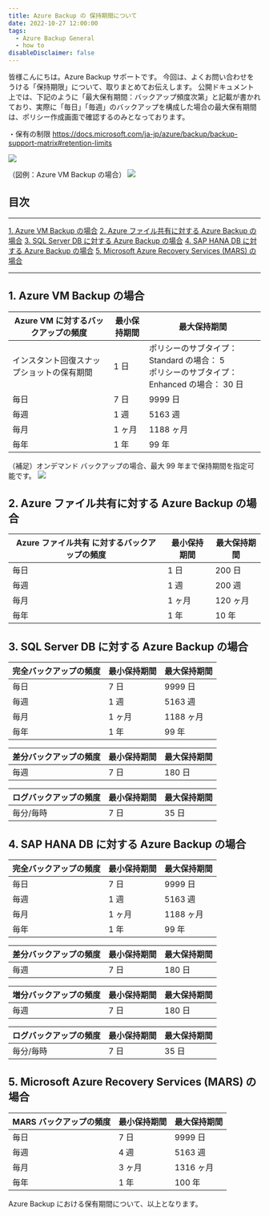```yaml
---
title: Azure Backup の 保持期間について
date: 2022-10-27 12:00:00
tags:
  - Azure Backup General
  - how to
disableDisclaimer: false
---
```


<!-- more -->
皆様こんにちは。Azure Backup サポートです。
今回は、よくお問い合わせをうける「保持期限」について、取りまとめてお伝えします。
公開ドキュメント上では、下記のように「最大保有期間：バックアップ頻度次第」と記載が書かれており、実際に「毎日」「毎週」のバックアップを構成した場合の最大保有期間は、ポリシー作成画面で確認するのみとなっております。

・保有の制限
https://docs.microsoft.com/ja-jp/azure/backup/backup-support-matrix#retention-limits

![](https://user-images.githubusercontent.com/96324317/197381027-dcf0c231-950e-4b50-a14f-4f2d991c9616.png)

（図例：Azure VM Backup の場合）
![](https://user-images.githubusercontent.com/96324317/197453814-73c643d9-ad3f-458c-b729-4fb7a409aab6.png)

## 目次
-----------------------------------------------------------
[1. Azure VM Backup の場合](#1)
[2. Azure ファイル共有に対する Azure Backup の場合](#2)
[3. SQL Server DB に対する Azure Backup の場合](#3)
[4. SAP HANA DB に対する Azure Backup の場合](#4)
[5. Microsoft Azure Recovery Services (MARS) の場合](#5)

-----------------------------------------------------------
## <a id="1"></a> 1. Azure VM Backup の場合
|  Azure VM に対するバックアップの頻度  |  最小保持期間  |  最大保持期間  |
| ---- | ---- | ---- |
|  インスタント回復スナップショットの保有期間  |  1 日  |  ポリシーのサブタイプ：Standard の場合： 5<br>ポリシーのサブタイプ：Enhanced の場合： 30 日  |
|  毎日  |  7 日  |  9999 日  |
|  毎週  |  1 週  |  5163 週  |
|  毎月  |  1 ヶ月  |  1188 ヶ月  |
|  毎年  |  1 年  |  99 年  |

（補足）オンデマンド バックアップの場合、最大 99 年まで保持期間を指定可能です。
![](https://user-images.githubusercontent.com/96324317/197448093-5b532557-b4e6-44de-b837-01993756862a.png)

## <a id="2"></a> 2. Azure ファイル共有に対する Azure Backup の場合
|  Azure ファイル共有 に対するバックアップの頻度  |  最小保持期間  |  最大保持期間  |
| ---- | ---- | ---- |
|  毎日  |  1 日  |  200 日  |
|  毎週  |  1 週  |  200 週  |
|  毎月  |  1 ヶ月  |  120 ヶ月  |
|  毎年  |  1 年  |  10 年  |

## <a id="3"></a> 3. SQL Server DB に対する Azure Backup の場合
|  完全バックアップの頻度  |  最小保持期間  |  最大保持期間  |
| ---- | ---- | ---- |
|  毎日  |  7 日  |  9999 日  |
|  毎週  |  1 週  |  5163 週  |
|  毎月  |  1 ヶ月  |  1188 ヶ月  |
|  毎年  |  1 年  |  99 年  |

|  差分バックアップの頻度  |  最小保持期間  |  最大保持期間  |
| ---- | ---- | ---- |
|  毎週  |  7 日  |  180 日  |

|  ログバックアップの頻度  |  最小保持期間  |  最大保持期間  |
| ---- | ---- | ---- |
|  毎分/毎時  |  7 日  |  35 日  |

## <a id="4"></a> 4. SAP HANA DB に対する Azure Backup の場合
|  完全バックアップの頻度  |  最小保持期間  |  最大保持期間  |
| ---- | ---- | ---- |
|  毎日  |  7 日  |  9999 日  |
|  毎週  |  1 週  |  5163 週  |
|  毎月  |  1 ヶ月  |  1188 ヶ月  |
|  毎年  |  1 年  |  99 年  |

|  差分バックアップの頻度  |  最小保持期間  |  最大保持期間  |
| ---- | ---- | ---- |
|  毎週  |  7 日  |  180 日  |

|  増分バックアップの頻度  |  最小保持期間  |  最大保持期間  |
| ---- | ---- | ---- |
|  毎週  |  7 日  |  180 日  |

|  ログバックアップの頻度  |  最小保持期間  |  最大保持期間  |
| ---- | ---- | ---- |
|  毎分/毎時  |  7 日  |  35 日  |

## <a id="5"></a> 5. Microsoft Azure Recovery Services (MARS) の場合
|  MARS バックアップの頻度  |  最小保持期間  |  最大保持期間  |
| ---- | ---- | ---- |
|  毎日  |  7 日  |  9999 日  |
|  毎週  |  4 週  |  5163 週  |
|  毎月  |  3 ヶ月  |  1316 ヶ月  |
|  毎年  |  1 年  |  100 年  |

Azure Backup における保有期間について、以上となります。